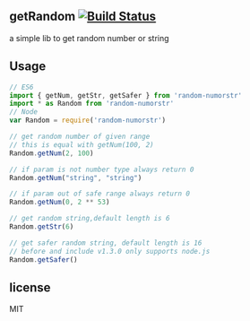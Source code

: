 ## getRandom [![Build Status](https://www.travis-ci.org/isLishude/get-random.svg?branch=master)](https://www.travis-ci.org/isLishude/get-random)
a simple lib to get random number or string 

## Usage

```js
// ES6
import { getNum, getStr, getSafer } from 'random-numorstr'
import * as Random from 'random-numorstr'
// Node
var Random = require('random-numorstr')

// get random number of given range
// this is equal with getNum(100, 2)
Random.getNum(2, 100)

// if param is not number type always return 0
Random.getNum("string", "string")

// if param out of safe range always return 0
Random.getNum(0, 2 ** 53)

// get random string,default length is 6
Random.getStr(6)

// get safer random string, default length is 16
// before and include v1.3.0 only supports node.js
Random.getSafer()
```

## license
MIT